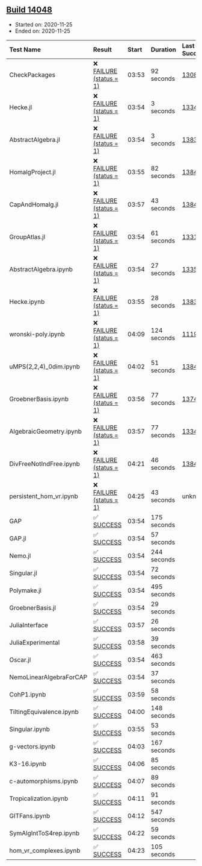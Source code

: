 ## [Build 14048](https://oscarci.mathematik.uni-kl.de/job/oscar/14048/)

* Started on: 2020-11-25
* Ended on: 2020-11-25

| Test Name    | Result | Start | Duration | Last Success | First Failure |
|:-------------|:-------|:------|:---------|:-------------|:--------------|
| CheckPackages | ❌ [FAILURE (status = 1)](https://oscarci.mathematik.uni-kl.de/job/oscar/14048/artifact/logs/build-14048/CheckPackages.log) | 03:53 | 92 seconds | [13085](https://oscarci.mathematik.uni-kl.de/job/oscar/13085/) | [13086](https://oscarci.mathematik.uni-kl.de/job/oscar/13086/) |
| Hecke.jl | ❌ [FAILURE (status = 1)](https://oscarci.mathematik.uni-kl.de/job/oscar/14048/artifact/logs/build-14048/Hecke.jl.log) | 03:54 | 3 seconds | [13341](https://oscarci.mathematik.uni-kl.de/job/oscar/13341/) | [13342](https://oscarci.mathematik.uni-kl.de/job/oscar/13342/) |
| AbstractAlgebra.jl | ❌ [FAILURE (status = 1)](https://oscarci.mathematik.uni-kl.de/job/oscar/14048/artifact/logs/build-14048/AbstractAlgebra.jl.log) | 03:54 | 3 seconds | [13837](https://oscarci.mathematik.uni-kl.de/job/oscar/13837/) | [13838](https://oscarci.mathematik.uni-kl.de/job/oscar/13838/) |
| HomalgProject.jl | ❌ [FAILURE (status = 1)](https://oscarci.mathematik.uni-kl.de/job/oscar/14048/artifact/logs/build-14048/HomalgProject.jl.log) | 03:55 | 82 seconds | [13845](https://oscarci.mathematik.uni-kl.de/job/oscar/13845/) | [13846](https://oscarci.mathematik.uni-kl.de/job/oscar/13846/) |
| CapAndHomalg.jl | ❌ [FAILURE (status = 1)](https://oscarci.mathematik.uni-kl.de/job/oscar/14048/artifact/logs/build-14048/CapAndHomalg.jl.log) | 03:57 | 43 seconds | [13845](https://oscarci.mathematik.uni-kl.de/job/oscar/13845/) | [13846](https://oscarci.mathematik.uni-kl.de/job/oscar/13846/) |
| GroupAtlas.jl | ❌ [FAILURE (status = 1)](https://oscarci.mathematik.uni-kl.de/job/oscar/14048/artifact/logs/build-14048/GroupAtlas.jl.log) | 03:54 | 61 seconds | [13311](https://oscarci.mathematik.uni-kl.de/job/oscar/13311/) | [13312](https://oscarci.mathematik.uni-kl.de/job/oscar/13312/) |
| AbstractAlgebra.ipynb | ❌ [FAILURE (status = 1)](https://oscarci.mathematik.uni-kl.de/job/oscar/14048/artifact/logs/build-14048/AbstractAlgebra.ipynb.log) | 03:54 | 27 seconds | [13355](https://oscarci.mathematik.uni-kl.de/job/oscar/13355/) | [13356](https://oscarci.mathematik.uni-kl.de/job/oscar/13356/) |
| Hecke.ipynb | ❌ [FAILURE (status = 1)](https://oscarci.mathematik.uni-kl.de/job/oscar/14048/artifact/logs/build-14048/Hecke.ipynb.log) | 03:55 | 28 seconds | [13837](https://oscarci.mathematik.uni-kl.de/job/oscar/13837/) | [13838](https://oscarci.mathematik.uni-kl.de/job/oscar/13838/) |
| wronski-poly.ipynb | ❌ [FAILURE (status = 1)](https://oscarci.mathematik.uni-kl.de/job/oscar/14048/artifact/logs/build-14048/wronski-poly.ipynb.log) | 04:09 | 124 seconds | [11192](https://oscarci.mathematik.uni-kl.de/job/oscar/11192/) | [11193](https://oscarci.mathematik.uni-kl.de/job/oscar/11193/) |
| uMPS(2,2,4)_0dim.ipynb | ❌ [FAILURE (status = 1)](https://oscarci.mathematik.uni-kl.de/job/oscar/14048/artifact/logs/build-14048/uMPS-2-2-4-_0dim.ipynb.log) | 04:02 | 51 seconds | [13841](https://oscarci.mathematik.uni-kl.de/job/oscar/13841/) | [13842](https://oscarci.mathematik.uni-kl.de/job/oscar/13842/) |
| GroebnerBasis.ipynb | ❌ [FAILURE (status = 1)](https://oscarci.mathematik.uni-kl.de/job/oscar/14048/artifact/logs/build-14048/GroebnerBasis.ipynb.log) | 03:56 | 77 seconds | [13748](https://oscarci.mathematik.uni-kl.de/job/oscar/13748/) | [13749](https://oscarci.mathematik.uni-kl.de/job/oscar/13749/) |
| AlgebraicGeometry.ipynb | ❌ [FAILURE (status = 1)](https://oscarci.mathematik.uni-kl.de/job/oscar/14048/artifact/logs/build-14048/AlgebraicGeometry.ipynb.log) | 03:57 | 77 seconds | [13341](https://oscarci.mathematik.uni-kl.de/job/oscar/13341/) | [13342](https://oscarci.mathematik.uni-kl.de/job/oscar/13342/) |
| DivFreeNotIndFree.ipynb | ❌ [FAILURE (status = 1)](https://oscarci.mathematik.uni-kl.de/job/oscar/14048/artifact/logs/build-14048/DivFreeNotIndFree.ipynb.log) | 04:21 | 46 seconds | [13845](https://oscarci.mathematik.uni-kl.de/job/oscar/13845/) | [13846](https://oscarci.mathematik.uni-kl.de/job/oscar/13846/) |
| persistent_hom_vr.ipynb | ❌ [FAILURE (status = 1)](https://oscarci.mathematik.uni-kl.de/job/oscar/14048/artifact/logs/build-14048/persistent_hom_vr.ipynb.log) | 04:25 | 43 seconds | unknown | unknown |
| GAP | ✅ [SUCCESS](https://oscarci.mathematik.uni-kl.de/job/oscar/14048/artifact/logs/build-14048/GAP.log) | 03:54 | 175 seconds |  |  |
| GAP.jl | ✅ [SUCCESS](https://oscarci.mathematik.uni-kl.de/job/oscar/14048/artifact/logs/build-14048/GAP.jl.log) | 03:54 | 57 seconds |  |  |
| Nemo.jl | ✅ [SUCCESS](https://oscarci.mathematik.uni-kl.de/job/oscar/14048/artifact/logs/build-14048/Nemo.jl.log) | 03:54 | 244 seconds |  |  |
| Singular.jl | ✅ [SUCCESS](https://oscarci.mathematik.uni-kl.de/job/oscar/14048/artifact/logs/build-14048/Singular.jl.log) | 03:54 | 72 seconds |  |  |
| Polymake.jl | ✅ [SUCCESS](https://oscarci.mathematik.uni-kl.de/job/oscar/14048/artifact/logs/build-14048/Polymake.jl.log) | 03:54 | 495 seconds |  |  |
| GroebnerBasis.jl | ✅ [SUCCESS](https://oscarci.mathematik.uni-kl.de/job/oscar/14048/artifact/logs/build-14048/GroebnerBasis.jl.log) | 03:54 | 29 seconds |  |  |
| JuliaInterface | ✅ [SUCCESS](https://oscarci.mathematik.uni-kl.de/job/oscar/14048/artifact/logs/build-14048/JuliaInterface.log) | 03:57 | 26 seconds |  |  |
| JuliaExperimental | ✅ [SUCCESS](https://oscarci.mathematik.uni-kl.de/job/oscar/14048/artifact/logs/build-14048/JuliaExperimental.log) | 03:58 | 39 seconds |  |  |
| Oscar.jl | ✅ [SUCCESS](https://oscarci.mathematik.uni-kl.de/job/oscar/14048/artifact/logs/build-14048/Oscar.jl.log) | 03:54 | 463 seconds |  |  |
| NemoLinearAlgebraForCAP | ✅ [SUCCESS](https://oscarci.mathematik.uni-kl.de/job/oscar/14048/artifact/logs/build-14048/NemoLinearAlgebraForCAP.log) | 03:54 | 37 seconds |  |  |
| CohP1.ipynb | ✅ [SUCCESS](https://oscarci.mathematik.uni-kl.de/job/oscar/14048/artifact/logs/build-14048/CohP1.ipynb.log) | 03:59 | 58 seconds |  |  |
| TiltingEquivalence.ipynb | ✅ [SUCCESS](https://oscarci.mathematik.uni-kl.de/job/oscar/14048/artifact/logs/build-14048/TiltingEquivalence.ipynb.log) | 04:00 | 148 seconds |  |  |
| Singular.ipynb | ✅ [SUCCESS](https://oscarci.mathematik.uni-kl.de/job/oscar/14048/artifact/logs/build-14048/Singular.ipynb.log) | 03:55 | 53 seconds |  |  |
| g-vectors.ipynb | ✅ [SUCCESS](https://oscarci.mathematik.uni-kl.de/job/oscar/14048/artifact/logs/build-14048/g-vectors.ipynb.log) | 04:03 | 167 seconds |  |  |
| K3-16.ipynb | ✅ [SUCCESS](https://oscarci.mathematik.uni-kl.de/job/oscar/14048/artifact/logs/build-14048/K3-16.ipynb.log) | 04:06 | 85 seconds |  |  |
| c-automorphisms.ipynb | ✅ [SUCCESS](https://oscarci.mathematik.uni-kl.de/job/oscar/14048/artifact/logs/build-14048/c-automorphisms.ipynb.log) | 04:07 | 89 seconds |  |  |
| Tropicalization.ipynb | ✅ [SUCCESS](https://oscarci.mathematik.uni-kl.de/job/oscar/14048/artifact/logs/build-14048/Tropicalization.ipynb.log) | 04:11 | 91 seconds |  |  |
| GITFans.ipynb | ✅ [SUCCESS](https://oscarci.mathematik.uni-kl.de/job/oscar/14048/artifact/logs/build-14048/GITFans.ipynb.log) | 04:12 | 547 seconds |  |  |
| SymAlgIntToS4rep.ipynb | ✅ [SUCCESS](https://oscarci.mathematik.uni-kl.de/job/oscar/14048/artifact/logs/build-14048/SymAlgIntToS4rep.ipynb.log) | 04:22 | 59 seconds |  |  |
| hom_vr_complexes.ipynb | ✅ [SUCCESS](https://oscarci.mathematik.uni-kl.de/job/oscar/14048/artifact/logs/build-14048/hom_vr_complexes.ipynb.log) | 04:23 | 105 seconds |  |  |
